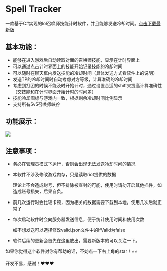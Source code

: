 # Spell Tracker

一款基于C#实现的lol召唤师技能计时软件，并且能够发送冷却时间。[点击下载最新版](https://github.com/MrDragon1/SpellTracker/releases)

## 基本功能：

+ 能够在进入游戏后自动读取对面的召唤师技能，显示在计时界面上
+ 可以通过点击计时界面上的技能开始记录技能的冷却时间
+ 可以随时在聊天框内发送技能的冷却时间（具体发送方式看软件上的说明）
+ 发送TP的冷却时间时自动考虑对方等级，计算准确的冷却时间
+ 考虑到打团的时候不能及时开始计时，通过设置合适的shift来提高计算准确性（交技能和在计时界面开始计时的时间差）
+ 技能冷却图标与游戏内一致，根据剩余冷却时间比例显示
+ 支持所有5v5召唤师峡谷

## 功能展示：

![](https://media.giphy.com/media/y7c5Ndu0LIsCMtkwIz/giphy.gif)

## 注意事项：

+ 务必在管理员模式下运行，否则会出现无法发送冷却时间的情况

+ 本软件不涉及修改游戏内存，只是读取riot提供的数据

  理论上不会造成封号，但不排除被查封的可能，使用时请勿开启其他插件，如造成账号损失，后果自负。

+ 前几次运行时会比较卡顿，因为相关的数据需要下载到本地，使用几次后就正常了

+ 每次启动软件时会向服务器发送信息，便于统计使用时间和使用次数

  如不想发送可以选择修改valid.json文件中的IfValid为false

+ 软件后续的更新会首先在这里放出，需要新版本的可以关注一下。



如果你觉得这个软件对你有帮助的话，不妨点一下右上角的star！⭐⭐

开发不易，感谢！❤❤❤



